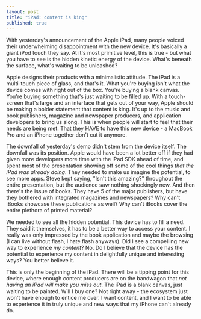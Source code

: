 ```yaml
---
layout: post
title: "iPad: content is king"
published: true
---
```

With yesterday's announcement of the Apple iPad, many people voiced their underwhelming disappointment with the new device. It's basically a giant iPod touch they say. At it's most primitive level, this is true - but what you have to see is the hidden kinetic energy of the device. What's beneath the surface, what's waiting to be unleashed?

Apple designs their products with a minimalistic attitude. The iPad is a multi-touch piece of glass, and that's it. What you're buying isn't what the device comes with right out of the box. You're buying a blank canvas. You're buying something that's just waiting to be filled up. With a touch-screen that's large and an interface that gets out of your way, Apple should be making a bolder statement that content is king. It's up to the music and book publishers, magazine and newspaper producers, and application developers to bring us along. This is when people will start to feel that their needs are being met. That they HAVE to have this new device - a MacBook Pro and an iPhone together don't cut it anymore.

The downfall of yesterday's demo didn't stem from the device itself. The downfall was its position. Apple would have been a lot better off if they had given more developers more time with the iPad SDK ahead of time, and spent most of the presentation showing off some of the cool things _that the iPad was already doing_. They needed to make us imagine the potential, to see more apps. Steve kept saying, "Isn't this amazing?" throughout the entire presentation, but the audience saw nothing shockingly new. And then there's the issue of books. They have 5 of the major publishers, but have they bothered with integrated magazines and newspapers? Why can't iBooks showcase these publications as well? Why can't iBooks cover the entire plethora of printed material?

We needed to see all the hidden potential. This device has to fill a need. They said it themselves, it has to be a better way to access your content. I really was only impressed by the book application and maybe the browsing (I can live without flash, I hate flash anyways). Did I see a compelling new way to experience _my content_? No. Do I believe that the device has the potential to experience my content in delightfully unique and interesting ways? You better believe it.

This is only the beginning of the iPad. There will be a tipping point for this device, where enough content producers are on the bandwagon that _not having an iPad will make you miss out_. The iPad is a blank canvas, just waiting to be painted. Will I buy one? Not right away - the ecosystem just won't have enough to entice me over. I want content, and I want to be able to experience it in truly unique and new ways that my iPhone can't already do.
